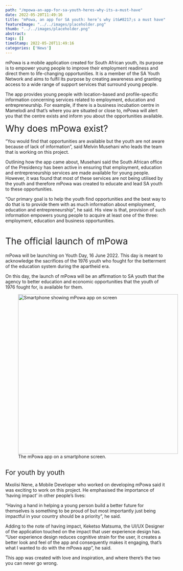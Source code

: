 ```yaml
---
path: "/mpowa-an-app-for-sa-youth-heres-why-its-a-must-have" 
date: 2022-05-20T11:49:16 
title: "mPowa, an app for SA youth: here’s why it&#8217;s a must have" 
featureImage: "../../images/placeholder.png" 
thumb: "../../images/placeholder.png" 
abstract:  
tags: [] 
timeStamp: 2022-05-20T11:49:16 
categories: ['News'] 
---
```


<p><span style="font-weight: 400;">mPowa is a mobile application created for South African youth, its purpose is to empower young people to improve their employment readiness and direct them to life-changing opportunities. It is a member of the SA Youth Network and aims to fulfil its purpose by creating awareness and granting access to a wide range of support services that surround young people. </span></p>
<p><span style="font-weight: 400;">The app provides young people with location-based and profile-specific information concerning services related to employment, education and entrepreneurship. For example, if there is a business incubation centre in Mamelodi and that’s where you are situated or close to, mPowa will alert you that the centre exists and inform you about the opportunities available. </span></p>
<p style="text-align: left;"><span style="font-size: 2em;">Why does mPowa exist?</span></p>
<p><span style="font-weight: 400;">“You would find that opportunities are available but the youth are not aware because of lack of information”, said Melvin Musehani who leads the team that is working on this project. </span></p>
<p><span style="font-weight: 400;">Outlining how the app came about, Musehani said the South African office of the Presidency has been active in ensuring that employment, education and entrepreneurship services are made available for young people. However, it was found that most of these services are not being utilised by the youth and therefore mPowa was created to educate and lead SA youth to these opportunities. </span></p>
<p><span style="font-weight: 400;">“Our primary goal is to help the youth find opportunities and the best way to do that is to provide them with as much information about employment, education and entrepreneurship”, he said. His view is that, provision of such information empowers young people to acquire at least one of the three: employment, education and business opportunities. </span></p>
<h1><span style="font-weight: 400;">The official launch of mPowa</span></h1>
<p><span style="font-weight: 400;">mPowa will be launching on Youth Day, 16 June 2022. This day is meant to acknowledge the sacrifices of the 1976 youth who fought for the betterment of the education system during the apartheid era. </span></p>
<p><span style="font-weight: 400;">On this day, the launch of mPowa will be an affirmation to SA youth that the agency to better education and economic opportunities that the youth of 1976 fought for, is available for them.</span></p>
<figure id="attachment_3792" style="width: 500px" class="wp-caption aligncenter"><a href="https://mlab.co.za/wp-content/uploads/2022/05/Female-hand-mPowa-removebg-preview.jpg"><img class="wp-image-3792 size-full" src="https://mlab.co.za/wp-content/uploads/2022/05/Female-hand-mPowa-removebg-preview.jpg" alt="Smartphone showing mPowa app on screen" width="500" height="500" /></a><figcaption class="wp-caption-text">The mPowa app on a smartphone screen.</figcaption></figure>
<h2><span style="font-weight: 400;">For youth by youth</span></h2>
<p><span style="font-weight: 400;">Mxolisi Nene, a Mobile Developer who worked on developing mPowa said it was exciting to work on this project. He emphasised the importance of ‘having impact’ in other people’s lives: </span></p>
<p><span style="font-weight: 400;">“Having a hand in helping a young person build a better future for themselves is something to be proud of but most importantly just being impactful in your country should be a priority”, he said. </span></p>
<p><span style="font-weight: 400;">Adding to the note of having impact, Keketso Matsuma, the UI/UX Designer  of the application touched on the impact that user experience design has. “User experience design reduces cognitive strain for the user, it creates a better look and feel of the app and consequently makes it engaging, that’s what I wanted to do with the mPowa app”, he said. </span></p>
<p><span style="font-weight: 400;">This app was created with love and inspiration, and where there’s the two you can never go wrong. </span></p>
<p>&nbsp;</p>
<p>&nbsp;</p>
<p>&nbsp;</p>
